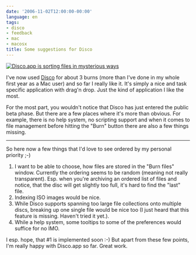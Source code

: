 ```yaml
---
date: '2006-11-02T12:00:00-00:00'
language: en
tags:
- disco
- feedback
- mac
- macosx
title: Some suggestions for Disco
---
```



<a title="Disco.app is sorting files in mysterious ways" href="http://zerokspot.com/uploads/disco-sorting.png" class="thickbox figure"><img src="http://zerokspot.com/uploads/disco-sorting.png" alt="Disco.app is sorting files in mysterious ways"/></a>

I've now used [Disco](http://www.discoapp.com/) for about 3 burns (more than I've done in my whole first year as a Mac user) and so far I really like it. It's simply a nice and task specific application with drag'n drop. Just the kind of application I like the most.

For the most part, you wouldn't notice that Disco has just entered the public beta phase. But there are a few places where it's more than obvious. For example, there is no help system, no scripting support and when it comes to file management before hitting the "Burn" button there are also a few things missing. 

-------------------------------



So here now a few things that I'd love to see ordered by my personal priority ;-)

1. I want to be able to choose, how files are stored in the "Burn files" window. Currently the ordering seems to be random (meaning not really transparent). Esp. when you're archiving an ordered list of files and notice, that the disc will get slightly too full, it's hard to find the "last" file.
2. Indexing ISO images would be nice.
3. While Disco supports spanning too large file collections onto multiple discs, breaking up one single file would be nice too (I just heard that this feature is missing. Haven't tried it yet.).
4. While a help system, some tooltips to some of the preferences would suffice for no IMO.

I esp. hope, that #1 is implemented soon :-) But apart from these few points, I'm really happy with Disco.app so far. Great work.